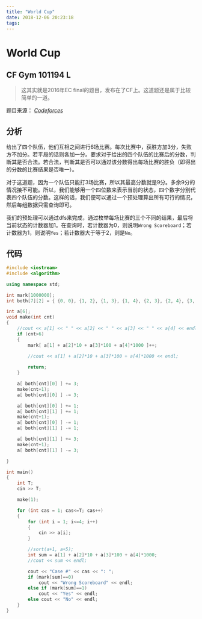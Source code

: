 ```yaml
---
title: "World Cup"
date: 2018-12-06 20:23:18
tags: 
---
```


# World Cup

## CF Gym 101194 L

> 这其实就是2016年EC final的题目，发布在了CF上。这道题还是属于比较简单的一道。

<!--more-->

题目来源： [_Codeforces_](https://codeforces.com/gym/101194/attachments)

## 分析

给出了四个队伍，他们互相之间进行6场比赛。每次比赛中，获胜方加3分，失败方不加分。若平局的话则各加一分。要求对于给出的四个队伍的比赛后的分数，判断其是否合法。若合法，判断其是否可以通过该分数得出每场比赛的胜负（即得出的分数的比赛结果是否唯一）。

对于这道题，因为一个队伍只能打3场比赛，所以其最高分数就是9分。多余9分的情况接不可能。所以，我们能够用一个四位数来表示当前的状态，四个数字分别代表四个队伍的分数。这样的话，我们便可以通过一个预处理算出所有可行的情况，然后每组数据只需查询即可。

我们的预处理可以通过dfs来完成，通过枚举每场比赛的三个不同的结果，最后将当前状态的计数器加1。在查询时，若计数器为0，则说明`Wrong Scoreboard`；若计数器为1，则说明`Yes`；若计数器大于等于2，则是`No`。

## 代码

```C++
#include <iostream>
#include <algorithm>

using namespace std;

int mark[1000000];
int both[7][2] = { {0, 0}, {1, 2}, {1, 3}, {1, 4}, {2, 3}, {2, 4}, {3, 4} };

int a[6];
void make(int cnt)
{
    //cout << a[1] << " " << a[2] << " " << a[3] << " " << a[4] << endl;
    if (cnt>6)
    {
        mark[ a[1] + a[2]*10 + a[3]*100 + a[4]*1000 ]++;
        
        //cout << a[1] + a[2]*10 + a[3]*100 + a[4]*1000 << endl;

        return;
    }

    a[ both[cnt][0] ] += 3;
    make(cnt+1);
    a[ both[cnt][0] ] -= 3;

    a[ both[cnt][0] ] += 1;
    a[ both[cnt][1] ] += 1;
    make(cnt+1);
    a[ both[cnt][0] ] -= 1;
    a[ both[cnt][1] ] -= 1;

    a[ both[cnt][1] ] += 3;
    make(cnt+1);
    a[ both[cnt][1] ] -= 3;

}

int main()
{
    int T;
    cin >> T;

    make(1);

    for (int cas = 1; cas<=T; cas++)
    {
        for (int i = 1; i<=4; i++)
        {
            cin >> a[i];
        }

        //sort(a+1, a+5);
        int sum = a[1] + a[2]*10 + a[3]*100 + a[4]*1000;
        //cout << sum << endl;

        cout << "Case #" << cas << ": ";
        if (mark[sum]==0)
            cout << "Wrong Scoreboard" << endl;
        else if (mark[sum]==1)
            cout << "Yes" << endl;
        else cout << "No" << endl;
    }
}
```